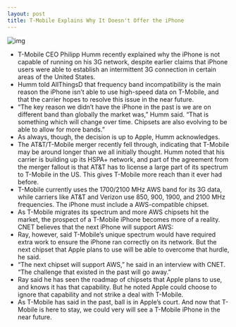 ```yaml
---
layout: post
title: T-Mobile Explains Why It Doesn't Offer the iPhone
---
```

![img](http://media.idownloadblog.com/wp-content/uploads/2012/01/t-mobile-iphone4s-e1326298354726.png)
* T-Mobile CEO Philipp Humm recently explained why the iPhone is not capable of running on his 3G network, despite earlier claims that iPhone users were able to establish an intermittent 3G connection in certain areas of the United States.
* Humm told AllThingsD that frequency band incompatibility is the main reason the iPhone isn’t able to use high-speed data on T-Mobile, and that the carrier hopes to resolve this issue in the near future.
* “The key reason we didn’t have the iPhone in the past is we are on different band than globally the market was,” Humm said. “That is something which will change over time. Chipsets are also evolving to be able to allow for more bands.”
* As always, though, the decision is up to Apple, Humm acknowledges.
* The AT&T/T-Mobile merger recently fell through, indicating that T-Mobile may be around longer than we all initially thought. Humm noted that his carrier is building up its HSPA+ network, and part of the agreement from the merger fallout is that AT&T has to license a large part of its spectrum to T-Mobile in the US. This gives T-Mobile more reach than it ever had before.
* T-Mobile currently uses the 1700/2100 MHz AWS band for its 3G data, while carriers like AT&T and Verizon use 850, 900, 1900, and 2100 MHz frequencies. The iPhone must include a AWS-compatible chipset.
* As T-Mobile migrates its spectrum and more AWS chipsets hit the market, the prospect of a T-Mobile iPhone becomes more of a reality. CNET believes that the next iPhone will support AWS:
* Ray, however, said T-Mobile’s unique spectrum would have required extra work to ensure the iPhone ran correctly on its network. But the next chipset that Apple plans to use will be able to overcome that hurdle, he said.
* “The next chipset will support AWS,” he said in an interview with CNET. “The challenge that existed in the past will go away.”
* Ray said he has seen the roadmap of chipsets that Apple plans to use, and knows it has that capability. But he noted Apple could choose to ignore that capability and not strike a deal with T-Mobile.
* As T-Mobile has said in the past, ball is in Apple’s court. And now that T-Mobile is here to stay, we could very will see a T-Mobile iPhone in the near future.

